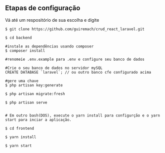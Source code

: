 
<h2>Etapas de configuração</h2>

Vá até um respositório de sua escolha e digite 
````
$ git clone https://github.com/guiremach/crud_react_laravel.git
````
````
$ cd backend
````
````
#instale as dependências usando composer
$ composer install
````
````
#renomeie .env.example para .env e configure seu banco de dados
````
````
#Crie o seu banco de dados no servidor mySQL
CREATE DATABASE `laravel`; // ou outro banco cfe configurado acima
````
````
#gere uma chave 
$ php artisan key:generate
````
````
$ php artisan migrate:fresh
````
````
$ php artisan serve
````
````
````
````
# Em outro bash(DOS), execute o yarn install para configurção e o yarn start para inciar a aplicação.
````
````
$ cd frontend

$ yarn install
````
````
$ yarn start

